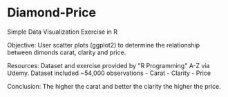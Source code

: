 # Diamond-Price
Simple Data Visualization Exercise in R

Objective: User scatter plots (ggplot2) to determine the relationship between dimonds carat, clarity and price. 

Resources: Dataset and exercise provided by "R Programming" A-Z via Udemy. 
    Dataset included ~54,000 observations
      - Carat
      - Clarity
      - Price
      
Conclusion: The higher the carat and better the clarity the higher the price. 





